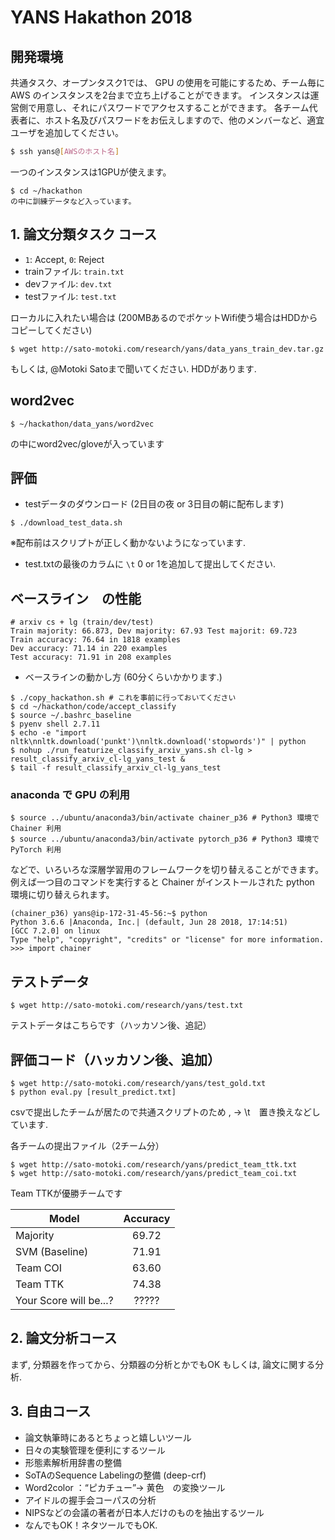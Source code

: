 # YANS Hakathon 2018

## 開発環境
共通タスク、オープンタスク1では、 GPU の使用を可能にするため、チーム毎に AWS のインスタンスを2台まで立ち上げることができます。
インスタンスは運営側で用意し、それにパスワードでアクセスすることができます。
各チーム代表者に、ホスト名及びパスワードをお伝えしますので、他のメンバーなど、適宜ユーザを追加してください。
```sh
$ ssh yans@[AWSのホスト名]
```

一つのインスタンスは1GPUが使えます。

```
$ cd ~/hackathon
の中に訓練データなど入っています。
```

## 1. 論文分類タスク コース
- `1`: Accept, `0`: Reject
- trainファイル: `train.txt`
- devファイル: `dev.txt`
- testファイル: `test.txt`

ローカルに入れたい場合は (200MBあるのでポケットWifi使う場合はHDDからコピーしてください)
```
$ wget http://sato-motoki.com/research/yans/data_yans_train_dev.tar.gz
```
もしくは, @Motoki Satoまで聞いてください. HDDがあります.

## word2vec
```
$ ~/hackathon/data_yans/word2vec
```
の中にword2vec/gloveが入っています

## 評価
- testデータのダウンロード (2日目の夜 or 3日目の朝に配布します)
```
$ ./download_test_data.sh
```
※配布前はスクリプトが正しく動かないようになっています. 
- test.txtの最後のカラムに `\t` 0 or 1を追加して提出してください.


## ベースライン　の性能
```
# arxiv cs + lg (train/dev/test)
Train majority: 66.873, Dev majority: 67.93 Test majorit: 69.723
Train accuracy: 76.64 in 1818 examples
Dev accuracy: 71.14 in 220 examples
Test accuracy: 71.91 in 208 examples
```


- ベースラインの動かし方 (60分くらいかかります.)
```
$ ./copy_hackathon.sh # これを事前に行っておいてください
$ cd ~/hackathon/code/accept_classify
$ source ~/.bashrc_baseline
$ pyenv shell 2.7.11
$ echo -e "import nltk\nnltk.download('punkt')\nnltk.download('stopwords')" | python
$ nohup ./run_featurize_classify_arxiv_yans.sh cl-lg > result_classify_arxiv_cl-lg_yans_test &
$ tail -f result_classify_arxiv_cl-lg_yans_test
```

### anaconda で GPU の利用
```
$ source ../ubuntu/anaconda3/bin/activate chainer_p36 # Python3 環境で Chainer 利用
$ source ../ubuntu/anaconda3/bin/activate pytorch_p36 # Python3 環境で PyTorch 利用
```
などで、いろいろな深層学習用のフレームワークを切り替えることができます。
例えば一つ目のコマンドを実行すると Chainer がインストールされた python 環境に切り替えられます。
```
(chainer_p36) yans@ip-172-31-45-56:~$ python
Python 3.6.6 |Anaconda, Inc.| (default, Jun 28 2018, 17:14:51)
[GCC 7.2.0] on linux
Type "help", "copyright", "credits" or "license" for more information.
>>> import chainer
```

## テストデータ
```
$ wget http://sato-motoki.com/research/yans/test.txt
```
テストデータはこちらです（ハッカソン後、追記）

## 評価コード（ハッカソン後、追加）

```
$ wget http://sato-motoki.com/research/yans/test_gold.txt
$ python eval.py [result_predict.txt]
```
csvで提出したチームが居たので共通スクリプトのため , -> \t　置き換えなどしています. 

各チームの提出ファイル（2チーム分）
```
$ wget http://sato-motoki.com/research/yans/predict_team_ttk.txt
$ wget http://sato-motoki.com/research/yans/predict_team_coi.txt
```
Team TTKが優勝チームです

Model                                                                      | Accuracy 
-------------------------------------------------------------------------- | :---: 
Majority                                                                   | 69.72 
SVM (Baseline)                                                             | 71.91
Team COI                                                                   | 63.60
Team TTK                                                                   | 74.38
Your Score will be...?                                                     | ?????



## 2. 論文分析コース
まず, 分類器を作ってから、分類器の分析とかでもOK
もしくは, 論文に関する分析. 

## 3. 自由コース
- 論文執筆時にあるとちょっと嬉しいツール
- 日々の実験管理を便利にするツール
- 形態素解析用辞書の整備
- SoTAのSequence Labelingの整備 (deep-crf)
- Word2color ：“ピカチュー”→ 黄色　の変換ツール
- アイドルの握手会コーパスの分析
- NIPSなどの会議の著者が日本人だけのものを抽出するツール
- なんでもOK！ネタツールでもOK. 

